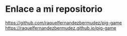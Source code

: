 # Enlace a mi repositorio
https://github.com/raquelfernandezbermudez/pig-game
https://raquelfernandezbermudez.github.io/pig-game